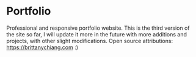# Portfolio
Professional and responsive portfolio website.
This is the third version of the site so far, I will update it more in the future with more additions and projects, with other slight modifications. 
Open source attributions: https://brittanychiang.com :)
